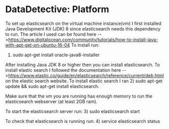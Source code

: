 # DataDetective: Platform
To set up elasticsearch on the virtual machine instance(vm) I first installed Java Development Kit (JDK) 8 since elasticsearch needs this dependency to run.
The article I used can be found here -->https://www.digitalocean.com/community/tutorials/how-to-install-java-with-apt-get-on-ubuntu-16-04
To install run:
1) sudo apt-get install oracle-java8-installer

After installing Java JDK 8 or higher then you can install elasticsearch.
To install elastic search I followed the documentation here -->https://www.elastic.co/guide/en/elasticsearch/reference/current/deb.html
on the elastic search website.
To install elastic search I ran 
2) sudo apt-get update && sudo apt-get install elasticsearch.

Make sure that the vm you are running has enough memory to run the elasticsearch webserver (at least 2GB ram).

To start the elasticsearch server run:
3) sudo elasticsearch start


To check that elasticsearch is running run:
4) service elasticsearch status
